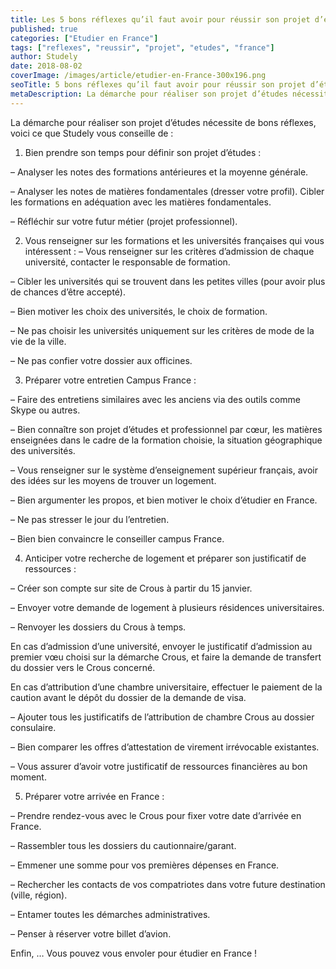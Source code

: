 ```yaml
---
title: Les 5 bons réflexes qu’il faut avoir pour réussir son projet d’études en France
published: true
categories: ["Etudier en France"]
tags: ["reflexes", "reussir", "projet", "etudes", "france"]
author: Studely
date: 2018-08-02
coverImage: /images/article/etudier-en-France-300x196.png
seoTitle: 5 bons réflexes qu’il faut avoir pour réussir son projet d’études en France
metaDescription: La démarche pour réaliser son projet d’études nécessite de bons réflexes
---
```


La démarche pour réaliser son projet d’études nécessite de bons réflexes, voici ce que Studely vous conseille de :

1. Bien prendre son temps pour définir son projet d’études :

– Analyser les notes des formations antérieures et la moyenne générale.

– Analyser les notes de matières fondamentales (dresser votre profil).
Cibler les formations en adéquation avec les matières fondamentales.

– Réfléchir sur votre futur métier (projet professionnel).

2. Vous renseigner sur les formations et les universités françaises qui vous intéressent :
   – Vous renseigner sur les critères d’admission de chaque université, contacter le responsable de formation.

– Cibler les universités qui se trouvent dans les petites villes (pour avoir plus de chances d’être accepté).

– Bien motiver les choix des universités, le choix de formation.

– Ne pas choisir les universités uniquement sur les critères de mode de la vie de la ville.

– Ne pas confier votre dossier aux officines.

3. Préparer votre entretien Campus France :

– Faire des entretiens similaires avec les anciens via des outils comme Skype ou autres.

– Bien connaître son projet d’études et professionnel par cœur, les matières enseignées dans le cadre de la formation choisie, la situation géographique des universités.

– Vous renseigner sur le système d’enseignement supérieur français, avoir des idées sur les moyens de trouver un logement.

– Bien argumenter les propos, et bien motiver le choix d’étudier en France.

– Ne pas stresser le jour du l’entretien.

– Bien bien convaincre le conseiller campus France.

4. Anticiper votre recherche de logement et préparer son justificatif de ressources :

– Créer son compte sur site de Crous à partir du 15 janvier.

– Envoyer votre demande de logement à plusieurs résidences universitaires.

– Renvoyer les dossiers du Crous à temps.

En cas d’admission d’une université, envoyer le justificatif d’admission au premier vœu choisi sur la démarche Crous, et faire la demande de transfert du dossier vers le Crous concerné.

En cas d’attribution d’une chambre universitaire, effectuer le paiement de la caution avant le dépôt du dossier de la demande de visa.

– Ajouter tous les justificatifs de l’attribution de chambre Crous au dossier consulaire.

– Bien comparer les offres d’attestation de virement irrévocable existantes.

– Vous assurer d’avoir votre justificatif de ressources financières au bon moment.

5. Préparer votre arrivée en France :

– Prendre rendez-vous avec le Crous pour fixer votre date d’arrivée en France.

– Rassembler tous les dossiers du cautionnaire/garant.

– Emmener une somme pour vos premières dépenses en France.

– Rechercher les contacts de vos compatriotes dans votre future destination (ville, région).

– Entamer toutes les démarches administratives.

– Penser à réserver votre billet d’avion.

Enfin, … Vous pouvez vous envoler pour étudier en France !
